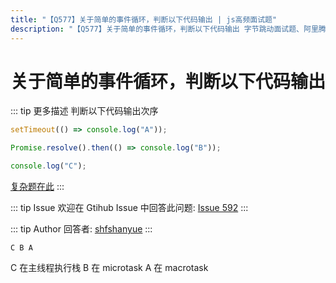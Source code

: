 ```yaml
---
title: "【Q577】关于简单的事件循环，判断以下代码输出 | js高频面试题"
description: "【Q577】关于简单的事件循环，判断以下代码输出 字节跳动面试题、阿里腾讯面试题、美团小米面试题。"
---
```


# 关于简单的事件循环，判断以下代码输出

::: tip 更多描述
判断以下代码输出次序

```js
setTimeout(() => console.log("A"));

Promise.resolve().then(() => console.log("B"));

console.log("C");
```

[复杂题在此](https://github.com/shfshanyue/Daily-Question/issues/528)
:::

::: tip Issue
欢迎在 Gtihub Issue 中回答此问题: [Issue 592](https://github.com/shfshanyue/Daily-Question/issues/592)
:::

::: tip Author
回答者: [shfshanyue](https://github.com/shfshanyue)
:::

`C B A`

C 在主线程执行栈
B 在 microtask
A 在 macrotask
